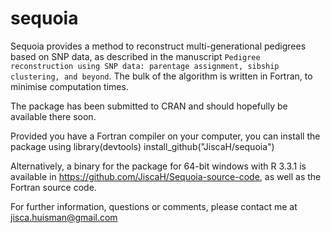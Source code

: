 # sequoia
Sequoia provides a method to reconstruct multi-generational pedigrees based on SNP data, as described in the manuscript `Pedigree reconstruction using SNP data: parentage assignment, sibship clustering, and beyond`. The bulk of the algorithm is written in Fortran, to minimise computation times.

The package has been submitted to CRAN and should hopefully be available there soon.

Provided you have a Fortran compiler on your computer, you can install the package using
library(devtools)
install_github("JiscaH/sequoia")

Alternatively, a binary for the package for 64-bit windows with R 3.3.1 is available in https://github.com/JiscaH/Sequoia-source-code, 
as well as the Fortran source code. 

For further information, questions or comments, please contact me at jisca.huisman@gmail.com
